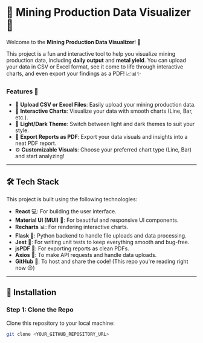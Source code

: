 # 🌟 Mining Production Data Visualizer 🌟

Welcome to the **Mining Production Data Visualizer**! 🚀

This project is a fun and interactive tool to help you visualize mining production data, including **daily output** and **metal yield**. You can upload your data in CSV or Excel format, see it come to life through interactive charts, and even export your findings as a PDF! 📈📊✨

### Features 🌟
- 📝 **Upload CSV or Excel Files**: Easily upload your mining production data.
- 🎨 **Interactive Charts**: Visualize your data with smooth charts (Line, Bar, etc.).
- 🌙 **Light/Dark Theme**: Switch between light and dark themes to suit your style.
- 📂 **Export Reports as PDF**: Export your data visuals and insights into a neat PDF report.
- ⚙️ **Customizable Visuals**: Choose your preferred chart type (Line, Bar) and start analyzing!

---

## 🛠️ Tech Stack

This project is built using the following technologies:

- **React** 💻: For building the user interface.
- **Material UI (MUI)** 🎨: For beautiful and responsive UI components.
- **Recharts** 📊: For rendering interactive charts.
- **Flask** 🍔: Python backend to handle file uploads and data processing.
- **Jest** 🧪: For writing unit tests to keep everything smooth and bug-free.
- **jsPDF** 📝: For exporting reports as clean PDFs.
- **Axios** 🔗: To make API requests and handle data uploads.
- **GitHub** 🐙: To host and share the code! (This repo you're reading right now 😉)

---

## 🚀 Installation

### Step 1: Clone the Repo

Clone this repository to your local machine:

```bash
git clone <YOUR_GITHUB_REPOSITORY_URL>
